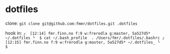 dotfiles
========

clone:
`git clone git@github.com:fmmr/dotfiles.git .dotfiles`

hook in:
`
╭  [12:14] fmr.finn.no f:9 w:frerodla g:master, 5a527d5* ~/.dotfiles
╰  $ cat ~/.bash_profile 
. /Users/fmr/.dotfiles/.bashrc
╭  [12:15] fmr.finn.no f:9 w:frerodla g:master, 5a527d5* ~/.dotfiles_
╰  $ 
`